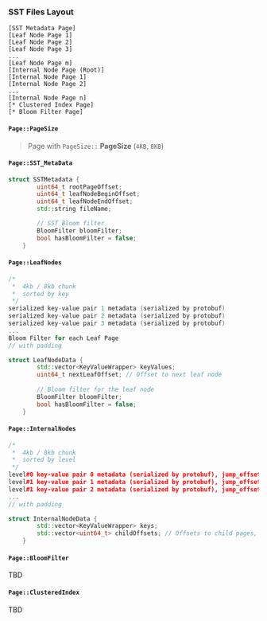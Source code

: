 ### SST Files Layout
```
[SST Metadata Page]
[Leaf Node Page 1]
[Leaf Node Page 2]
[Leaf Node Page 3]
...
[Leaf Node Page m]
[Internal Node Page (Root)]
[Internal Node Page 1]
[Internal Node Page 2]
...
[Internal Node Page n]
[* Clustered Index Page]
[* Bloom Filter Page]
```
#### `Page::PageSize`
> Page with `PageSize::` **PageSize** (`4KB`, `8KB`)

#### `Page::SST_MetaData`
```c++
struct SSTMetadata {
        uint64_t rootPageOffset;
        uint64_t leafNodeBeginOffset;
        uint64_t leafNodeEndOffset;
        std::string fileName;

        // SST Bloom filter
        BloomFilter bloomFilter;
        bool hasBloomFilter = false;
    }
```

#### `Page::LeafNodes`
```c++
/*
 *  4kb / 8kb chunk
 *  sorted by key
 */
serialized key-value pair 1 metadata (serialized by protobuf)
serialized key-value pair 2 metadata (serialized by protobuf)
serialized key-value pair 3 metadata (serialized by protobuf)
...
Bloom Filter for each Leaf Page
// with padding
```
```c++
struct LeafNodeData {
        std::vector<KeyValueWrapper> keyValues;
        uint64_t nextLeafOffset; // Offset to next leaf node
        
        // Bloom filter for the leaf node
        BloomFilter bloomFilter;
        bool hasBloomFilter = false;
    }
```

#### `Page::InternalNodes`
```c++
/*
 *  4kb / 8kb chunk
 *  sorted by level
 */
level#0 key-value pair 0 metadata (serialized by protobuf), jump_offset_L1_K0, jump_offset_L1_K1
level#1 key-value pair 1 metadata (serialized by protobuf), jump_offset_L2_K0, jump_offset_L2_K1
level#1 key-value pair 2 metadata (serialized by protobuf), jump_offset_L2_K1, jump_offset_L2_K2
...
// with padding
```
```c++
struct InternalNodeData {
        std::vector<KeyValueWrapper> keys;
        std::vector<uint64_t> childOffsets; // Offsets to child pages, size = keys.size() + 1
    }
```

#### `Page::BloomFilter`
TBD
#### `Page::ClusteredIndex`
TBD
